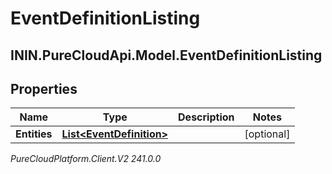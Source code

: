 # EventDefinitionListing

## ININ.PureCloudApi.Model.EventDefinitionListing

## Properties

|Name | Type | Description | Notes|
|------------ | ------------- | ------------- | -------------|
| **Entities** | [**List&lt;EventDefinition&gt;**](EventDefinition) |  | [optional] |



_PureCloudPlatform.Client.V2 241.0.0_
